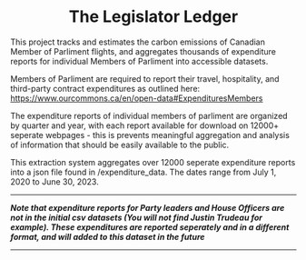 
<h1 style="text-align: center;">The Legislator Ledger</h1>

This project tracks and estimates the carbon emissions of Canadian Member of Parliment flights, and aggregates thousands of expenditure reports for individual Members of Parliment into accessible datasets.

Members of Parliment are required to report their travel, hospitality, and third-party contract expenditures as outlined here: https://www.ourcommons.ca/en/open-data#ExpendituresMembers

The expenditure reports of individual members of parliment are organized by quarter and year, with each report available for download on 12000+ seperate webpages - this is prevents meaningful aggregation and analysis of information that should be easily available to the public.

This extraction system aggregates over 12000 seperate expenditure reports into a json file found in /expenditure_data. The dates range from July 1, 2020 to June 30, 2023.

---

***Note that expenditure reports for Party leaders and House Officers are not in the initial csv datasets (You will not find Justin Trudeau for example). These expenditures are reported seperately and in a different format, and will added to this dataset in the future***

---
